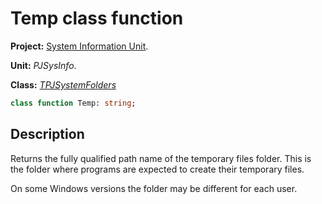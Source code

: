 # Temp class function #

**Project:** [System Information Unit](SystemInformationUnit.md).

**Unit:** _PJSysInfo_.

**Class:** _[TPJSystemFolders](TPJSystemFolders.md)_

```pascal
class function Temp: string;
```

## Description ##

Returns the fully qualified path name of the temporary files folder. This is the folder where programs are expected to create their temporary files.

On some Windows versions the folder may be different for each user.
